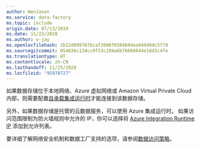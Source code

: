 ```yaml
---
author: WenJason
ms.service: data-factory
ms.topic: include
origin.date: 07/13/2019
ms.date: 11/23/2020
ms.author: v-jay
ms.openlocfilehash: 2b22d099787bcaf2000f6504884ea949d04c5f79
ms.sourcegitcommit: 054636c134cc0f53c194a6b76668644e18d1c4fe
ms.translationtype: HT
ms.contentlocale: zh-CN
ms.lasthandoff: 11/25/2020
ms.locfileid: "95970727"
---
```

<!--
    Separate the generic requirement on Self-hosted Integration Runtime set-up from connector articles.
-->
如果数据存储位于本地网络、Azure 虚拟网络或 Amazon Virtual Private Cloud 内部，则需要配置[自承载集成运行时](../articles/data-factory/create-self-hosted-integration-runtime.md)才能连接到该数据存储。

另外，如果数据存储是托管的云数据服务，可以使用 Azure 集成运行时。 如果访问范围限制为防火墙规则中允许的 IP，你可以选择将 [Azure Integration Runtime IP](../articles/data-factory/azure-integration-runtime-ip-addresses.md) 添加到允许列表。 

要详细了解网络安全机制和数据工厂支持的选项，请参阅[数据访问策略](../articles/data-factory/data-access-strategies.md)。
